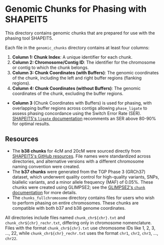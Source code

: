 # Genomic Chunks for Phasing with SHAPEIT5

This directory contains genomic chunks that are prepared for use with the phasing tool SHAPEIT5.

Each file in the `genomic_chunks` directory contains at least four columns:

1. **Column 1: Chunk Index**: A unique identifier for each chunk.
2. **Column 2: Chromosome/Contig ID**: The identifier for the chromosome or contig to which the chunk belongs.
3. **Column 3: Chunk Coordinates (with Buffers)**: The genomic coordinates of the chunk, including the left and right buffer regions (flanking regions).
4. **Column 4: Chunk Coordinates (without Buffers)**: The genomic coordinates of the chunk, excluding the buffer regions.

- **Column 3** (Chunk Coordinates with Buffers) is used for phasing, with overlapping buffer regions across contigs allowing `phase_ligate` to assess phasing concordance using the Switch Error Rate (SER). [SHAPEIT5's `ligate` documentation](https://odelaneau.github.io/shapeit5/docs/documentation/ligate/) recomments an SER above 80-90% for optimal results.

## Resources

- The **b38 chunks** for 4cM and 20cM were sourced directly from [SHAPEIT5's GitHub resources](https://github.com/odelaneau/shapeit5/tree/main/resources/chunks/b38). File names were standardized across directories, and alternative versions with a different chromosome naming convention were created.
- The **b37 chunks** were generated from the TGP Phase 3 (GRCh37) dataset, which underwent quality control for high-quality variants, SNPs, biallelic variants, and a minor allele frequency (MAF) of 0.05%. These chunks were created using GLIMPSE2; see the [GLIMPSE2's `chunk` documentation](https://odelaneau.github.io/GLIMPSE/docs/documentation/chunk/) for more details.
- The `chunks_fullchromosome` directory contains files for users who wish to perform phasing on entire chromosomes. These chunks are compatible with both b37 and b38 genome coordinates.

All directories include files named `chunk_chr${chr}.txt` and `chunk_chr${chr}_rechr.txt`, differing only in chromosome nomenclature. Files with the format `chunk_chr${chr}.txt` use chromosome IDs like 1, 2, 3, ..., 22, while `chunk_chr${chr}_rechr.txt` uses the format `chr1`, `chr2`, `chr3`, ..., `chr22`.
